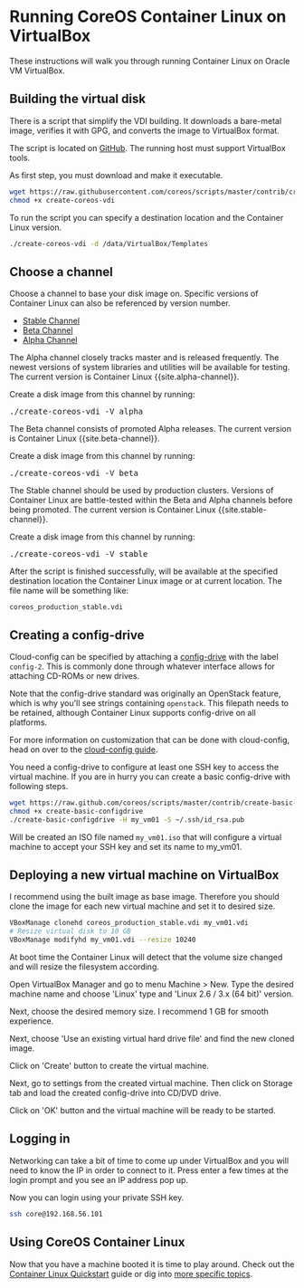 # Running CoreOS Container Linux on VirtualBox

These instructions will walk you through running Container Linux on Oracle VM VirtualBox.

## Building the virtual disk

There is a script that simplify the VDI building. It downloads a bare-metal image, verifies it with GPG, and converts the image to VirtualBox format.

The script is located on [GitHub](https://github.com/coreos/scripts/blob/master/contrib/create-coreos-vdi). The running host must support VirtualBox tools.

As first step, you must download and make it executable.

```sh
wget https://raw.githubusercontent.com/coreos/scripts/master/contrib/create-coreos-vdi
chmod +x create-coreos-vdi
```

To run the script you can specify a destination location and the Container Linux version.

```sh
./create-coreos-vdi -d /data/VirtualBox/Templates
```

## Choose a channel

Choose a channel to base your disk image on. Specific versions of Container Linux can also be referenced by version number.

<div id="virtualbox-create">
  <ul class="nav nav-tabs">
    <li class="active"><a href="#stable-create" data-toggle="tab">Stable Channel</a></li>
    <li><a href="#beta-create" data-toggle="tab">Beta Channel</a></li>
    <li><a href="#alpha-create" data-toggle="tab">Alpha Channel</a></li>
  </ul>
  <div class="tab-content coreos-docs-image-table">
    <div class="tab-pane" id="alpha-create">
      <p>The Alpha channel closely tracks master and is released frequently. The newest versions of system libraries and utilities will be available for testing. The current version is Container Linux {{site.alpha-channel}}.</p>
      <p>Create a disk image from this channel by running:</p>
<pre>
./create-coreos-vdi -V alpha
</pre>
    </div>
    <div class="tab-pane" id="beta-create">
      <p>The Beta channel consists of promoted Alpha releases. The current version is Container Linux {{site.beta-channel}}.</p>
      <p>Create a disk image from this channel by running:</p>
<pre>
./create-coreos-vdi -V beta
</pre>
    </div>
  <div class="tab-pane active" id="stable-create">
      <p>The Stable channel should be used by production clusters. Versions of Container Linux are battle-tested within the Beta and Alpha channels before being promoted. The current version is Container Linux {{site.stable-channel}}.</p>
      <p>Create a disk image from this channel by running:</p>
<pre>
./create-coreos-vdi -V stable
</pre>
    </div>
  </div>
</div>

After the script is finished successfully, will be available at the specified destination location the Container Linux image or at current location. The file name will be something like:

```
coreos_production_stable.vdi
```

## Creating a config-drive

Cloud-config can be specified by attaching a [config-drive](https://github.com/coreos/coreos-cloudinit/blob/master/Documentation/config-drive.md) with the label `config-2`. This is commonly done through whatever interface allows for attaching CD-ROMs or new drives.

Note that the config-drive standard was originally an OpenStack feature, which is why you'll see strings containing `openstack`. This filepath needs to be retained, although Container Linux supports config-drive on all platforms.

For more information on customization that can be done with cloud-config, head on over to the [cloud-config guide](https://github.com/coreos/coreos-cloudinit/blob/master/Documentation/cloud-config.md).

You need a config-drive to configure at least one SSH key to access the virtual machine. If you are in hurry you can create a basic config-drive with following steps.

```sh
wget https://raw.github.com/coreos/scripts/master/contrib/create-basic-configdrive
chmod +x create-basic-configdrive
./create-basic-configdrive -H my_vm01 -S ~/.ssh/id_rsa.pub
```

Will be created an ISO file named `my_vm01.iso` that will configure a virtual machine to accept your SSH key and set its name to my_vm01.

## Deploying a new virtual machine on VirtualBox

I recommend using the built image as base image. Therefore you should clone the image for each new virtual machine and set it to desired size.

```sh
VBoxManage clonehd coreos_production_stable.vdi my_vm01.vdi
# Resize virtual disk to 10 GB
VBoxManage modifyhd my_vm01.vdi --resize 10240
```

At boot time the Container Linux will detect that the volume size changed and will resize the filesystem according.

Open VirtualBox Manager and go to menu Machine > New. Type the desired machine name and choose 'Linux' type and 'Linux 2.6 / 3.x (64 bit)' version.

Next, choose the desired memory size. I recommend 1 GB for smooth experience.

Next, choose 'Use an existing virtual hard drive file' and find the new cloned image.

Click on 'Create' button to create the virtual machine.

Next, go to settings from the created virtual machine. Then click on Storage tab and load the created config-drive into CD/DVD drive.

Click on 'OK' button and the virtual machine will be ready to be started.

## Logging in

Networking can take a bit of time to come up under VirtualBox and you will need to know the IP in order to connect to it. Press enter a few times at the login prompt and you see an IP address pop up.

Now you can login using your private SSH key.

```sh
ssh core@192.168.56.101
```

## Using CoreOS Container Linux

Now that you have a machine booted it is time to play around. Check out the [Container Linux Quickstart](quickstart.md) guide or dig into [more specific topics](https://coreos.com/docs).
